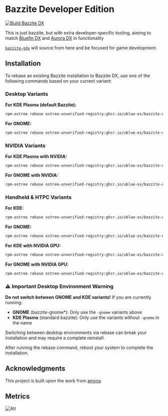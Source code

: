 # Bazzite Developer Edition

[![Build Bazzite DX](https://github.com/ublue-os/bazzite-dx/actions/workflows/build.yml/badge.svg)](https://github.com/ublue-os/bazzite-dx/actions/workflows/build.yml)

This is just bazzite, but with extra developer-specific tooling, aiming to match [Bluefin DX](https://docs.projectbluefin.io/bluefin-dx/) and [Aurora DX](https://docs.getaurora.dev/dx/aurora-dx-intro) in functionality

[`bazzite-gdx`](https://github.com/ublue-os/bazzite-gdx) will source from here and be focused for game development.

## Installation

To rebase an existing Bazzite installation to Bazzite DX, use one of the following commands based on your current variant:

### Desktop Variants

**For KDE Plasma (default Bazzite):**
```bash
rpm-ostree rebase ostree-unverified-registry:ghcr.io/ublue-os/bazzite-dx:stable
```

**For GNOME:**
```bash
rpm-ostree rebase ostree-unverified-registry:ghcr.io/ublue-os/bazzite-dx-gnome:stable
```

### NVIDIA Variants

**For KDE Plasma with NVIDIA:**
```bash
rpm-ostree rebase ostree-unverified-registry:ghcr.io/ublue-os/bazzite-dx-nvidia-open:stable
```

**For GNOME with NVIDIA:**
```bash
rpm-ostree rebase ostree-unverified-registry:ghcr.io/ublue-os/bazzite-dx-gnome-nvidia-open:stable
```

### Handheld & HTPC Variants

**For KDE:**
```bash
rpm-ostree rebase ostree-unverified-registry:ghcr.io/ublue-os/bazzite-dx-deck:stable
```

**For GNOME:**
```bash
rpm-ostree rebase ostree-unverified-registry:ghcr.io/ublue-os/bazzite-dx-deck-gnome:stable
```

**For KDE with NVIDIA GPU:**
```bash
rpm-ostree rebase ostree-unverified-registry:ghcr.io/ublue-os/bazzite-dx-deck-nvidia:stable
```

**For GNOME with NVIDIA GPU:**
```bash
rpm-ostree rebase ostree-unverified-registry:ghcr.io/ublue-os/bazzite-dx-deck-nvidia-gnome:stable
```

### ⚠️ Important Desktop Environment Warning

**Do not switch between GNOME and KDE variants!** If you are currently running:
- **GNOME** (bazzite-gnome*): Only use the `-gnome` variants above
- **KDE Plasma** (standard bazzite): Only use the variants without `-gnome` in the name

Switching between desktop environments via rebase can break your installation and may require a complete reinstall.

After running the rebase command, reboot your system to complete the installation. 

## Acknowledgments

This project is built upon the work from [amyos](https://github.com/astrovm/amyos)

## Metrics

![Alt](https://repobeats.axiom.co/api/embed/8568b042f7cfba9dd477885ed5ee6573ab78bb5e.svg "Repobeats analytics image")

